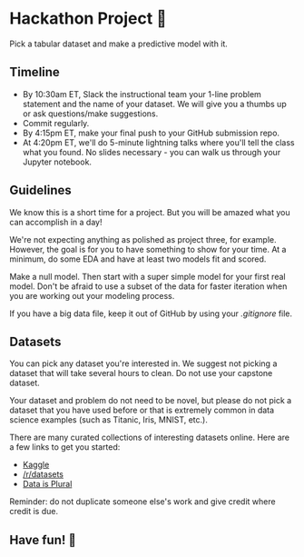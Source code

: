# Hackathon Project 🚀

Pick a tabular dataset and make a predictive model with it. 

## Timeline

- By 10:30am ET, Slack the instructional team your 1-line problem statement and the name of your dataset. We will give you a thumbs up or ask questions/make suggestions.
- Commit regularly.
- By 4:15pm ET, make your final push to your GitHub submission repo. 
- At 4:20pm ET, we'll do 5-minute lightning talks where you'll tell the class what you found. No slides necessary - you can walk us through your Jupyter notebook. 

## Guidelines

We know this is a short time for a project. But you will be amazed what you can accomplish in a day! 

We're not expecting anything as polished as project three, for example. However, the goal is for you to have something to show for your time. At a minimum, do some EDA and have at least two models fit and scored.

Make a null model. Then start with a super simple model for your first real model. Don't be afraid to use a subset of the data for faster iteration when you are working out your modeling process.

If you have a big data file, keep it out of GitHub by using your _.gitignore_ file.

## Datasets

You can pick any dataset you're interested in. We suggest not picking a dataset that will take several hours to clean. Do not use your capstone dataset.

Your dataset and problem do not need to be novel, but please do not pick a dataset that you have used before or that is extremely common in data science examples (such as Titanic, Iris, MNIST, etc.). 

There are many curated collections of interesting datasets online. Here are a few links to get you started:

- [Kaggle](https://www.kaggle.com/datasets)
- [/r/datasets](https://www.reddit.com/r/datasets/)
- [Data is Plural](https://docs.google.com/spreadsheets/d/1wZhPLMCHKJvwOkP4juclhjFgqIY8fQFMemwKL2c64vk/edit#gid=0)


Reminder: do not duplicate someone else's work and give credit where credit is due.

## Have fun! 🎉
